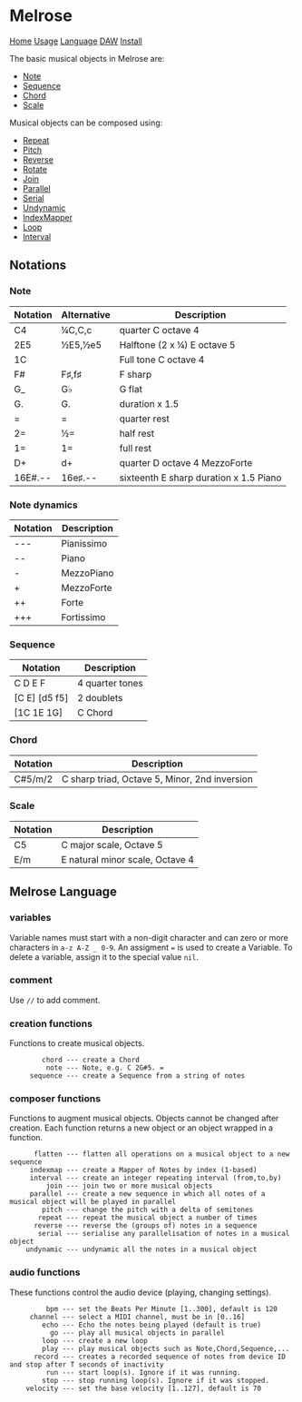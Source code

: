 # Melrose

[Home](index.html)
[Usage](cli.html)
[Language](dsl.html)
[DAW](daw.html)
[Install](install.html)

The basic musical objects in Melrose are:

- [Note](dsl.html#note)
- [Sequence](dsl.html#sequence)
- [Chord](dsl.html#chord)
- [Scale](dsl.html#scale)

Musical objects can be composed using:

- [Repeat](dsl.html#repeat)
- [Pitch](dsl.html#pitch)
- [Reverse](dsl.html#reverse)
- [Rotate](dsl.html#rotate)
- [Join](dsl.html#join)
- [Parallel](dsl.html#parallel)
- [Serial](dsl.html#serial)
- [Undynamic](dsl.html#undynamci)
- [IndexMapper](dsl.html#indexmap)
- [Loop](dsl.html#loop)
- [Interval](dsl.html#interval)

## Notations

### Note

| Notation | Alternative | Description
|----------|-------|-------------
| C4       | ¼C,C,c  | quarter C octave 4
| 2E5      | ½E5,½e5 | Halftone (2 x ¼) E octave 5
| 1C       |        | Full tone C octave 4
| F#       | F♯,f♯  | F sharp
| G_       | G♭    | G flat
| G.       | G.    | duration x 1.5
| =        | =     | quarter rest
| 2=       | ½=    | half rest
| 1=       | 1=    | full rest
| D+       | d+    | quarter D octave 4 MezzoForte
| 16E#.--  | 16e♯.-- | sixteenth E sharp duration x 1.5 Piano

### Note dynamics<a name="note-not"></a>

| Notation    | Description
|-------------|---
| \-\-\- |Pianissimo
| \-\-	|Piano
| \-	  |MezzoPiano
| +	  |MezzoForte
| ++	|Forte
| +++ |Fortissimo

### Sequence<a name="sequence-not"></a>

| Notation    | Description
|-------------|---
| C D E F       | 4 quarter tones
| [C E] [d5 f5] | 2 doublets
| [1C 1E 1G]    | C Chord

### Chord<a name="chord-not"></a>

| Notation    | Description
|-------------|---
| C#5/m/2     | C sharp triad, Octave 5, Minor, 2nd inversion

### Scale<a name="scale-not"></a>

| Notation    | Description
|-------------|---
| C5          | C major scale, Octave 5
| E/m         | E natural minor scale, Octave 4

## Melrose Language

### variables

Variable names must start with a non-digit character and can zero or more characters in `a-z A-Z _ 0-9`.
An assigment `=` is used to create a Variable.
To delete a variable, assign it to the special value `nil`.

### comment

Use `//` to add comment.

### creation functions

Functions to create musical objects. 

            chord --- create a Chord
             note --- Note, e.g. C 2G#5. =
         sequence --- create a Sequence from a string of notes

### composer functions

Functions to augment musical objects. 
Objects cannot be changed after creation.
Each function returns a new object or an object wrapped in a function.

          flatten --- flatten all operations on a musical object to a new sequence
         indexmap --- create a Mapper of Notes by index (1-based)
         interval --- create an integer repeating interval (from,to,by)
             join --- join two or more musical objects
         parallel --- create a new sequence in which all notes of a musical object will be played in parallel
            pitch --- change the pitch with a delta of semitones
           repeat --- repeat the musical object a number of times
          reverse --- reverse the (groups of) notes in a sequence
           serial --- serialise any parallelisation of notes in a musical object
        undynamic --- undynamic all the notes in a musical object

### audio functions

These functions control the audio device (playing, changing settings).

             bpm --- set the Beats Per Minute [1..300], default is 120
         channel --- select a MIDI channel, must be in [0..16]
            echo --- Echo the notes being played (default is true)
              go --- play all musical objects in parallel
            loop --- create a new loop
            play --- play musical objects such as Note,Chord,Sequence,...
          record --- creates a recorded sequence of notes from device ID and stop after T seconds of inactivity
             run --- start loop(s). Ignore if it was running.
            stop --- stop running loop(s). Ignore if it was stopped.
        velocity --- set the base velocity [1..127], default is 70